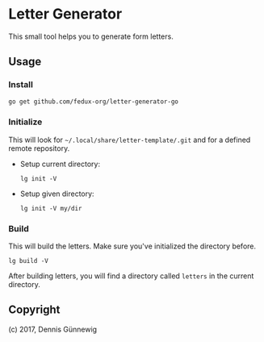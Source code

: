 # Letter Generator

This small tool helps you to generate form letters.


## Usage

### Install

~~~bash
go get github.com/fedux-org/letter-generator-go
~~~

### Initialize

This will look for `~/.local/share/letter-template/.git` and for a defined
remote repository.

* Setup current directory:

  ~~~
  lg init -V
  ~~~

* Setup given directory:

  ~~~
  lg init -V my/dir
  ~~~

### Build

This will build the letters. Make sure you've initialized the directory before.

~~~
lg build -V
~~~

After building letters, you will find a directory called `letters` in the
current directory.

## Copyright

(c) 2017, Dennis Günnewig

